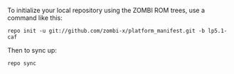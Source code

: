 To initialize your local repository using the ZOMBI ROM trees, use a command like this:

    repo init -u git://github.com/zombi-x/platform_manifest.git -b lp5.1-caf

Then to sync up:

    repo sync
